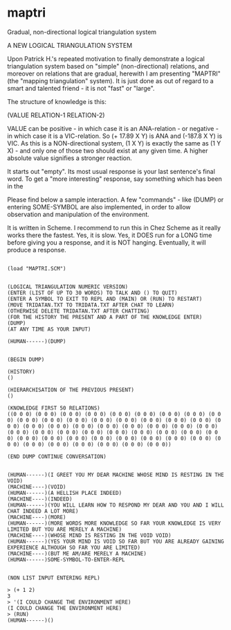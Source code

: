 # maptri
Gradual, non-directional logical triangulation system

A NEW LOGICAL TRIANGULATION SYSTEM

Upon Patrick H.'s repeated motivation to finally demonstrate a logical triangulation system based on "simple" (non-directional) relations, and moreover on relations that are gradual, herewith I am presenting "MAPTRI" (the "mapping triangulation" system). It is just done as out of regard to a smart and talented friend - it is not "fast" or "large".

The structure of knowledge is this:

(VALUE RELATION-1 RELATION-2)

VALUE can be positive - in which case it is an ANA-relation - or negative - in which case it is a VIC-relation. So (+ 17.89 X Y) is ANA and (-187.8 X Y) is VIC. As this is a NON-directional system, (1 X Y) is exactly the same as (1 Y X) - and only one of those two should exist at any given time. A higher absolute value signifies a stronger reaction.

It starts out "empty". Its most usual response is your last sentence's final word. To get a "more interesting" response, say something which has been in the 

Please find below a sample interaction. A few "commands" - like (DUMP) or entering SOME-SYMBOL are also implemented, in order to allow observation and manipulation of the environment.

It is written in Scheme. I recommend to run this in Chez Scheme as it really works there the fastest. Yes, it is slow. Yes, it DOES run for a LONG time before giving you a response, and it is NOT hanging. Eventually, it will produce a response.

```

(load "MAPTRI.SCM")


(LOGICAL TRIANGULATION NUMERIC VERSION)
(ENTER (LIST OF UP TO 30 WORDS) TO TALK AND () TO QUIT)
(ENTER A SYMBOL TO EXIT TO REPL AND (MAIN) OR (RUN) TO RESTART)
(MOVE TRIDATAN.TXT TO TRIDATA.TXT AFTER CHAT TO LEARN)
(OTHERWISE DELETE TRIDATAN.TXT AFTER CHATTING)
(FOR THE HISTORY THE PRESENT AND A PART OF THE KNOWLEDGE ENTER)
(DUMP)
(AT ANY TIME AS YOUR INPUT)

(HUMAN------)(DUMP)


(BEGIN DUMP)

(HISTORY)
()

(HIERARCHISATION OF THE PREVIOUS PRESENT)
()

(KNOWLEDGE FIRST 50 RELATIONS)
((0 0 0) (0 0 0) (0 0 0) (0 0 0) (0 0 0) (0 0 0) (0 0 0) (0 0 0) (0 0 0) (0 0 0) (0 0 0) (0 0 0) (0 0 0) (0 0 0) (0 0 0) (0 0 0) (0 0 0) (0 0 0) (0 0 0) (0 0 0) (0 0 0) (0 0 0) (0 0 0) (0 0 0) (0 0 0) (0 0 0) (0 0 0) (0 0 0) (0 0 0) (0 0 0) (0 0 0) (0 0 0) (0 0 0) (0 0 0) (0 0 0) (0 0 0) (0 0 0) (0 0 0) (0 0 0) (0 0 0) (0 0 0) (0 0 0) (0 0 0) (0 0 0) (0 0 0) (0 0 0) (0 0 0) (0 0 0) (0 0 0) (0 0 0))

(END DUMP CONTINUE CONVERSATION)


(HUMAN------)(I GREET YOU MY DEAR MACHINE WHOSE MIND IS RESTING IN THE VOID)
(MACHINE----)(VOID)
(HUMAN------)(A HELLISH PLACE INDEED)
(MACHINE----)(INDEED)
(HUMAN------)(YOU WILL LEARN HOW TO RESPOND MY DEAR AND YOU AND I WILL CHAT INDEED A LOT MORE)
(MACHINE----)(MORE)
(HUMAN------)(MORE WORDS MORE KNOWLEDGE SO FAR YOUR KNOWLEDGE IS VERY LIMITED BUT YOU ARE MERELY A MACHINE)
(MACHINE----)(WHOSE MIND IS RESTING IN THE VOID VOID)
(HUMAN------)(YES YOUR MIND IS VOID SO FAR BUT YOU ARE ALREADY GAINING EXPERIENCE ALTHOUGH SO FAR YOU ARE LIMITED)
(MACHINE----)(BUT ME AM/ARE MERELY A MACHINE)
(HUMAN------)SOME-SYMBOL-TO-ENTER-REPL


(NON LIST INPUT ENTERING REPL)

> (+ 1 2)
3
> '(I COULD CHANGE THE ENVIRONMENT HERE)
(I COULD CHANGE THE ENVIRONMENT HERE)
> (RUN)
(HUMAN------)()

```
